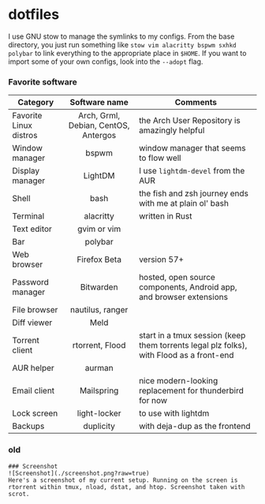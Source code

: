 # dotfiles

I use GNU stow to manage the symlinks to my configs. From the base directory, you just run something like `stow vim alacritty bspwm sxhkd polybar` to link everything to the appropriate place in `$HOME`. If you want to import some of your own configs, look into the `--adopt` flag.

### Favorite software
Category | Software name | Comments
--- | :---: | ---
Favorite Linux distros | Arch, Grml, Debian, CentOS, Antergos | the Arch User Repository is amazingly helpful
Window manager | bspwm | window manager that seems to flow well
Display manager | LightDM | I use `lightdm-devel` from the AUR
Shell | bash | the fish and zsh journey ends with me at plain ol' bash
Terminal | alacritty | written in Rust
Text editor | gvim or vim | 
Bar | polybar | 
Web browser | Firefox Beta | version 57+
Password manager | Bitwarden | hosted, open source components, Android app, and browser extensions
File browser | nautilus, ranger
Diff viewer | Meld
Torrent client | rtorrent, Flood | start in a tmux session (keep them torrents legal plz folks), with Flood as a front-end
AUR helper | aurman | 
Email client | Mailspring | nice modern-looking replacement for thunderbird for now
Lock screen | light-locker | to use with lightdm
Backups | duplicity | with deja-dup as the frontend

### old

```
### Screenshot
![Screenshot](./screenshot.png?raw=true)
Here's a screenshot of my current setup. Running on the screen is rtorrent within tmux, nload, dstat, and htop. Screenshot taken with scrot.
```
